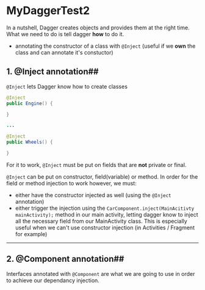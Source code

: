 # MyDaggerTest2

In a nutshell, Dagger creates objects and provides them at the right time.  What we need to do is tell dagger __how__ to do it. 
* annotating the constructor of a class with ```@Inject``` (useful if we __own__ the class and can annotate it's constuctor)

## 1. @Inject annotation##

```@Inject``` lets Dagger know how to create classes
```java
@Inject
public Engine() {

}

...

@Inject
public Wheels() {

}
```

For it to work, ```@Inject``` must be put on fields that are __not__ private or final.

```@Inject``` can be put on constructor, field(variable) or method. In order for the field or method injection to work however, we must:  
* either have the constructor injected as well (using the ```@Inject``` annotation)
* either trigger the injection using the ```CarComponent.inject(MainAcitivty mainActivity);``` method in our main activity, letting dagger know to inject all the necessary field from our MainActivity class. This is especially useful when we can't use constructor injection (in Activities / Fragment for example)

- - - -

## 2. @Component annotation##

Interfaces annotated with ```@Component``` are what we are going to use in order to achieve our dependancy injection.
